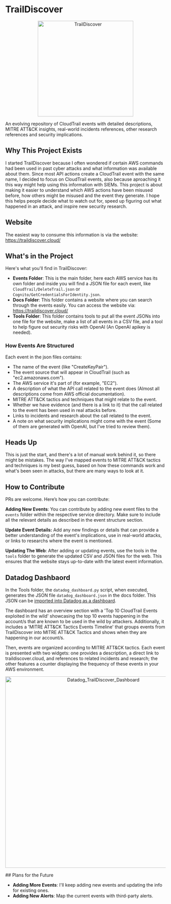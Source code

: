 # TrailDiscover
<p align="center">
  <img src="./docs/TrailDiscover.png" alt="TrailDiscover" width="300" />
</p>
An evolving repository of CloudTrail events with detailed descriptions, MITRE ATT&amp;CK insights, real-world incidents references, other research references and security implications.

## Why This Project Exists

I started TrailDiscover because I often wondered if certain AWS commands had been used in past cyber attacks and what information was available about them. Since most API actions create a CloudTrail event with the same name, I decided to focus on CloudTrail events, also because aproaching it this way might help using this information with SIEMs. This project is about making it easier to understand which AWS actions have been misused before, how others might be misused and the event they generate. I hope this helps people decide what to watch out for, speed up figuring out what happened in an attack, and inspire new security research.

## Website

The easiest way to consume this information is via the website: https://traildiscover.cloud/

## What's in the Project

Here's what you'll find in TrailDiscover:
- **Events Folder**: This is the main folder, here each AWS service has its own folder and inside you will find a JSON file for each event, like `CloudTrail/DeleteTrail.json` or `Cognito/GetCredentialsForIdentity.json`.
- **Docs Folder**: This folder contains a website where you can search through the events easily. You can access the website via: https://traildiscover.cloud/
- **Tools Folder**: This folder contains tools to put all the event JSONs into one file for the website, make a list of all events in a CSV file, and a tool to help figure out security risks with OpenAI (An OpenAI apikey is needed).

### How Events Are Structured

Each event in the json files contains:
- The name of the event (like "CreateKeyPair").
- The event source that will appear in CloudTrail (such as "ec2.amazonaws.com").
- The AWS service it's part of (for example, "EC2").
- A description of what the API call related to the event does (Almost all descriptions come from AWS official documentation).
- MITRE ATT&CK tactics and techniques that might relate to the event.
- Whether we have evidence (and there is a link to it) that the call related to the event has been used in real attacks before.
- Links to incidents and research about the call related to the event.
- A note on what security implications might come with the event (Some of them are generated with OpenAI, but I've tried to review them).

## Heads Up

This is just the start, and there's a lot of manual work behind it, so there might be mistakes. The way I've mapped events to MITRE ATT&CK tactics and techniques is my best guess, based on how these commands work and what's been seen in attacks, but there are many ways to look at it.

## How to Contribute

PRs are welcome. Here’s how you can contribute:

**Adding New Events**: You can contribute by adding new event files to the `events` folder within the respective service directory. Make sure to include all the relevant details as described in the event structure section.

**Update Event Details:** Add any new findings or details that can provide a better understanding of the event's implications, use in real-world attacks, or links to researchs where the event is mentioned.

**Updating The Web**: After adding or updating events, use the tools in the `tools` folder to generate the updated CSV and JSON files for the web. This ensures that the website stays up-to-date with the latest event information.


## Datadog Dashbaord

In the Tools folder, the `datadog_dashboard.py` script, when executed, generates the JSON file `datadog_dashboard.json` in the docs folder. This JSON can be [imported into Datadog as a dashboard](https://docs.datadoghq.com/dashboards/configure/#copy-import-or-export-dashboard-json).

The dashboard has an overview section with a 'Top 10 CloudTrail Events exploited in the wild' showcasing the top 10 events happening in the account/s that are known to be used in the wild by attackers. Additionally, it includes a 'MITRE ATT&CK Tactics Events Timeline' that groups events from TrailDiscover into MITRE ATT&CK Tactics and shows when they are happening in our account/s.

Then, events are organized according to MITRE ATT&CK tactics. Each event is presented with two widgets: one provides a description, a direct link to traildiscover.cloud, and references to related incidents and research; the other features a counter displaying the frequency of these events in your AWS environment.

<p align="center">
  <img src="./docs/traildiscover_datadog_dashboard.gif" alt="Datadog_TrailDiscover_Dashboard" width="600" />
</p>
## Plans for the Future

- **Adding More Events**: I'll keep adding new events and updating the info for existing ones.
- **Adding New Alerts**: Map the current events with third-party alerts.
